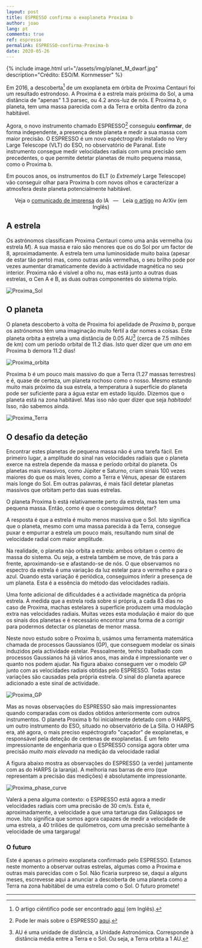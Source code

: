 ```yaml
---
layout: post
title: ESPRESSO confirma o exoplaneta Proxima b
author: joao
lang: pt
comments: true
ref: espresso
permalink: ESPRESSO-confirma-Proxima-b
date: 2020-05-26
---
```



{% include image.html 
    url="/assets/img/planet_M_dwarf.jpg"
    description="Crédito: ESO/M. Kornmesser"
%}

Em 2016, a descoberta[^1] de um exoplaneta em órbita de Proxima Centauri foi um
resultado estrondoso. A Proxima é a estrela mais próxima do Sol, a uma distância
de "apenas" 1.3 parsec, ou 4.2 anos-luz de nós. E Proxima *b*, o planeta, tem
uma massa parecida com a da Terra e orbita dentro da zona habitável.

[^1]: O artigo ciêntifico pode ser encontrado [aqui](https://arxiv.org/abs/1609.03449) (em Inglês).

Agora, o novo instrumento chamado ESPRESSO[^2] conseguiu **confirmar**, de forma 
independente, a presença deste planeta e medir a sua massa com maior precisão.
O ESPRESSO é um novo espéctrografo instalado no Very Large Telescope (VLT) do 
ESO, no observatório de Paranal. Este instrumento consegue medir velocidades 
radiais com uma precisão sem precedentes, o que permite detetar planetas de 
muito pequena massa, como o Proxima b.

[^2]: Pode ler mais sobre o ESPRESSO [aqui](http://www.iastro.pt/news/news.html?ID=80).

Em poucos anos, os instrumentos do ELT (o *Extremely* Large Telescope) vão 
conseguir olhar para Proxima b com novos olhos e caracterizar a atmosfera deste 
planeta potencialmente habitável.


<p style="text-align: center;">
<!-- Veja o <a href="#" target="_blank">comunicado de imprensa</a> do IA -->
Veja o <a href="http://www.iastro.pt/news/news.html?ID=134" target="_blank">comunicado de imprensa</a> do IA
&nbsp; &mdash; &nbsp; 
Leia <a href="https://arxiv.org/abs/2005.12114" target="_blank">o artigo</a> no ArXiv (em Inglês)
</p> 


## A estrela

Os astrónomos classificam Proxima Centauri como uma anãs vermelha (ou estrela *M*). 
A sua massa e raio são menores que os do Sol por um factor de 8, aproximadamente.
A estrela tem uma luminosidade muito baixa (apesar de estar tão perto) mas, como 
outras anãs vermelhas, o seu brilho pode por vezes aumentar dramaticamente 
devido à actividade magnética no seu interior.
Proxima não é visível a olho nu, mas está junto a outras duas estrelas, α Cen A 
e B, as duas outras componentes do sistema triplo.


![Proxima_Sol]({{site.baseurl}}/assets/img/Proxima_Sun.png)

## O planeta

O planeta descoberto à volta de Proxima foi apelidade de *Proxima b*, porque os
astrónomos têm uma imaginação muito fértil a dar nomes a coisas. Este planeta
orbita a estrela a uma distância de 0.05 AU[^3] (cerca de 7.5 milhões de km) com
um período orbital de 11.2 dias. Isto quer dizer que um *ano* em Proxima b 
demora 11.2 dias!

[^3]: AU é uma unidade de distância, a Unidade Astronómica. Corresponde à 
      distância média entre a Terra e o Sol. Ou seja, a Terra orbita a 1 AU.

![Proxima_orbita]({{site.baseurl}}/assets/img/proxima_orbit.png)


Proxima b é um pouco mais massivo do que a Terra (1.27 massas terrestres) e é,
quase de certeza, um planeta rochoso como o nosso. Mesmo estando muito mais 
próximo da sua estrela, a temperatura à superfície do planeta pode ser 
suficiente para a água estar em estado liquído. Dizemos que o planeta está na
zona habitável. Mas isso não quer dizer que seja *habitado*! Isso, não sabemos ainda.


![Proxima_Terra]({{site.baseurl}}/assets/img/Proxima_b_Earth.png)


## O desafio da deteção

Encontrar estes planetas de pequena massa não é uma tarefa fácil. Em primeiro
lugar, a amplitude do sinal nas velocidades radiais que o planeta exerce na
estrela depende da massa e período orbital do planeta. Os planetas mais
massivos, como Júpiter e Saturno, criam sinais 100 vezes maiores do que os mais
leves, como a Terra e Vénus, apesar de estarem mais longe do Sol. Em outras
palavras, é mais fácil detetar planetas massivos que orbitam perto das suas
estrelas.

O planeta Proxima b está relativamente perto da estrela, mas tem uma pequena
massa. Então, como é que o conseguimos detetar?

A resposta é que a estrela é muito menos massiva que o Sol. Isto significa que o
planeta, mesmo com uma massa parecida à da Terra, consegue puxar e empurrar a
estrela um pouco mais, resultando num sinal de velocidade radial com maior
amplitude.

Na realidade, o planeta não orbita a estrela: ambos orbitam o centro de massa do
sistema. Ou seja, a estrela também se move, de trás para a frente,
aproximando-se e afastando-se de nós. O que observamos no espectro da estrela é
uma variação da luz estelar para o vermelho e para o azul. Quando esta variação
é periódica, conseguimos inferir a presença de um planeta. Esta é a essência do
método das velocidades radiais.

Uma fonte adicional de dificuldades é a actividade magnética da própria estrela.
À medida que a estrela roda sobre si própria, a cada 83 dias no caso de Proxima,
machas estelares à superfície produzem uma modulação extra nas velocidades
radiais. Muitas vezes esta modulação é maior do que os sinais dos planetas e é
necessário encontrar uma forma de a corrigir para podermos detectar os planetas
de menor massa. 

Neste novo estudo sobre o Proxima b, usámos uma ferramenta matemática chamada de
processos Gaussianos (GP), que conseguem modelar os sinais induzidos pela
actividade estelar. Pessoalmente, tenho trabalhado com processos Gaussianos há
já vários anos, mas ainda é impressionante ver o quanto nos podem ajudar. Na
figura abaixo conseguem ver o modelo GP junto com as velocidades radiais obtidas
pelo ESPRESSO. Todas estas variações são causadas pela própria estrela. O sinal
do planeta aparece adicionado a este sinal de actividade.


![Proxima_GP]({{site.baseurl}}/assets/img/proxima_GP.png)


Mas as novas observações do ESPRESSO são mais impressionantes quando comparadas
com os dados obtidos anteriormente com outros instrumentos. O planeta Proxima b
foi inicialmente detetado com o HARPS, um outro instrumento do ESO, situado no
observatório de La Silla. O HARPS era, até agora, o mais preciso espéctrografo
"caçador" de exoplanetas, e responsável pela deteção de centenas de exoplanetas.
É um feito impressionante de engenharia que o ESPRESSO consiga agora obter uma
precisão *muito mais elevada* na medição da velocidade radial

A figura abaixo mostra as observações do ESPRESSO (a verde) juntamente com as do
HARPS (a laranja). A melhoria nas barras de erro (que representam a precisão das
medições) é absolutamente impressionante.


![Proxima_phase_curve]({{site.baseurl}}/assets/img/proxima_phase_curve.png)


Valerá a pena alguma contexto: o ESPRESSO está agora a medir velocidades radiais
com uma precisão de 30 cm/s. Esta é, aproximadamente, a velocidade a que uma
tartaruga das Galápagos se move. Isto significa que somos agora capazes de medir
a velocidade de uma estrela, a 40 triliões de quilómetros, com uma precisão
semelhante à velocidade de uma targaruga!


### O futuro

Este é apenas o primeiro exoplaneta confirmado pelo ESPRESSO. Estamos neste
momento a observar outras estrelas, algumas como a Proxima e outras mais
parecidas com o Sol. Não ficaria surpreso se, daqui a alguns meses, escrevesse
aqui a anunciar a descoberta de uma planeta como a Terra na zona habitábel de
uma estrela como o Sol. O futuro promete!


---